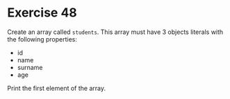 # Exercise 48

Create an array called `students`. This array must have 3 objects literals with the following properties:

- id
- name
- surname
- age

Print the first element of the array.

